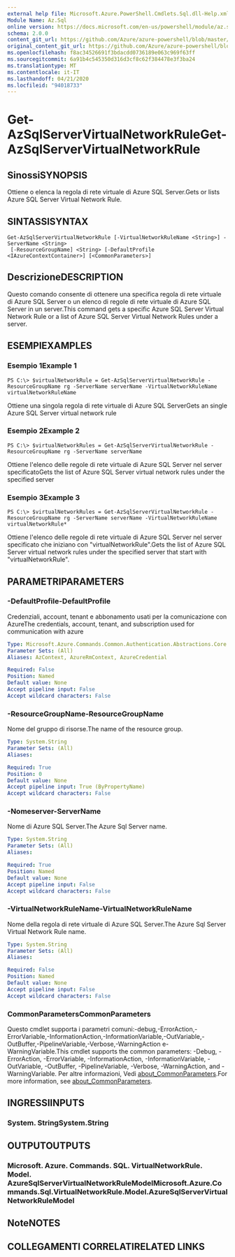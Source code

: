 ```yaml
---
external help file: Microsoft.Azure.PowerShell.Cmdlets.Sql.dll-Help.xml
Module Name: Az.Sql
online version: https://docs.microsoft.com/en-us/powershell/module/az.sql/get-azsqlservervirtualnetworkrule
schema: 2.0.0
content_git_url: https://github.com/Azure/azure-powershell/blob/master/src/Sql/Sql/help/Get-AzSqlServerVirtualNetworkRule.md
original_content_git_url: https://github.com/Azure/azure-powershell/blob/master/src/Sql/Sql/help/Get-AzSqlServerVirtualNetworkRule.md
ms.openlocfilehash: f8ac34526691f3bdacdd0736189e063c969f63ff
ms.sourcegitcommit: 6a91b4c545350d316d3cf8c62f384478e3f3ba24
ms.translationtype: MT
ms.contentlocale: it-IT
ms.lasthandoff: 04/21/2020
ms.locfileid: "94018733"
---
```

# <span data-ttu-id="6811f-101">Get-AzSqlServerVirtualNetworkRule</span><span class="sxs-lookup"><span data-stu-id="6811f-101">Get-AzSqlServerVirtualNetworkRule</span></span>

## <span data-ttu-id="6811f-102">Sinossi</span><span class="sxs-lookup"><span data-stu-id="6811f-102">SYNOPSIS</span></span>
<span data-ttu-id="6811f-103">Ottiene o elenca la regola di rete virtuale di Azure SQL Server.</span><span class="sxs-lookup"><span data-stu-id="6811f-103">Gets or lists Azure SQL Server Virtual Network Rule.</span></span>

## <span data-ttu-id="6811f-104">SINTASSI</span><span class="sxs-lookup"><span data-stu-id="6811f-104">SYNTAX</span></span>

```
Get-AzSqlServerVirtualNetworkRule [-VirtualNetworkRuleName <String>] -ServerName <String>
 [-ResourceGroupName] <String> [-DefaultProfile <IAzureContextContainer>] [<CommonParameters>]
```

## <span data-ttu-id="6811f-105">Descrizione</span><span class="sxs-lookup"><span data-stu-id="6811f-105">DESCRIPTION</span></span>
<span data-ttu-id="6811f-106">Questo comando consente di ottenere una specifica regola di rete virtuale di Azure SQL Server o un elenco di regole di rete virtuale di Azure SQL Server in un server.</span><span class="sxs-lookup"><span data-stu-id="6811f-106">This command gets a specific Azure SQL Server Virtual Network Rule or a list of Azure SQL Server Virtual Network Rules under a server.</span></span>

## <span data-ttu-id="6811f-107">ESEMPI</span><span class="sxs-lookup"><span data-stu-id="6811f-107">EXAMPLES</span></span>

### <span data-ttu-id="6811f-108">Esempio 1</span><span class="sxs-lookup"><span data-stu-id="6811f-108">Example 1</span></span>
```
PS C:\> $virtualNetworkRule = Get-AzSqlServerVirtualNetworkRule -ResourceGroupName rg -ServerName serverName -VirtualNetworkRuleName virtualNetworkRuleName
```

<span data-ttu-id="6811f-109">Ottiene una singola regola di rete virtuale di Azure SQL Server</span><span class="sxs-lookup"><span data-stu-id="6811f-109">Gets an single Azure SQL Server virtual network rule</span></span>

### <span data-ttu-id="6811f-110">Esempio 2</span><span class="sxs-lookup"><span data-stu-id="6811f-110">Example 2</span></span>
```
PS C:\> $virtualNetworkRules = Get-AzSqlServerVirtualNetworkRule -ResourceGroupName rg -ServerName serverName
```

<span data-ttu-id="6811f-111">Ottiene l'elenco delle regole di rete virtuale di Azure SQL Server nel server specificato</span><span class="sxs-lookup"><span data-stu-id="6811f-111">Gets the list of Azure SQL Server virtual network rules under the specified server</span></span>

### <span data-ttu-id="6811f-112">Esempio 3</span><span class="sxs-lookup"><span data-stu-id="6811f-112">Example 3</span></span>
```
PS C:\> $virtualNetworkRules = Get-AzSqlServerVirtualNetworkRule -ResourceGroupName rg -ServerName serverName -VirtualNetworkRuleName virtualNetworkRule*
```

<span data-ttu-id="6811f-113">Ottiene l'elenco delle regole di rete virtuale di Azure SQL Server nel server specificato che iniziano con "virtualNetworkRule".</span><span class="sxs-lookup"><span data-stu-id="6811f-113">Gets the list of Azure SQL Server virtual network rules under the specified server that start with "virtualNetworkRule".</span></span>

## <span data-ttu-id="6811f-114">PARAMETRI</span><span class="sxs-lookup"><span data-stu-id="6811f-114">PARAMETERS</span></span>

### <span data-ttu-id="6811f-115">-DefaultProfile</span><span class="sxs-lookup"><span data-stu-id="6811f-115">-DefaultProfile</span></span>
<span data-ttu-id="6811f-116">Credenziali, account, tenant e abbonamento usati per la comunicazione con Azure</span><span class="sxs-lookup"><span data-stu-id="6811f-116">The credentials, account, tenant, and subscription used for communication with azure</span></span>

```yaml
Type: Microsoft.Azure.Commands.Common.Authentication.Abstractions.Core.IAzureContextContainer
Parameter Sets: (All)
Aliases: AzContext, AzureRmContext, AzureCredential

Required: False
Position: Named
Default value: None
Accept pipeline input: False
Accept wildcard characters: False
```

### <span data-ttu-id="6811f-117">-ResourceGroupName</span><span class="sxs-lookup"><span data-stu-id="6811f-117">-ResourceGroupName</span></span>
<span data-ttu-id="6811f-118">Nome del gruppo di risorse.</span><span class="sxs-lookup"><span data-stu-id="6811f-118">The name of the resource group.</span></span>

```yaml
Type: System.String
Parameter Sets: (All)
Aliases:

Required: True
Position: 0
Default value: None
Accept pipeline input: True (ByPropertyName)
Accept wildcard characters: False
```

### <span data-ttu-id="6811f-119">-Nomeserver</span><span class="sxs-lookup"><span data-stu-id="6811f-119">-ServerName</span></span>
<span data-ttu-id="6811f-120">Nome di Azure SQL Server.</span><span class="sxs-lookup"><span data-stu-id="6811f-120">The Azure Sql Server name.</span></span>

```yaml
Type: System.String
Parameter Sets: (All)
Aliases:

Required: True
Position: Named
Default value: None
Accept pipeline input: False
Accept wildcard characters: False
```

### <span data-ttu-id="6811f-121">-VirtualNetworkRuleName</span><span class="sxs-lookup"><span data-stu-id="6811f-121">-VirtualNetworkRuleName</span></span>
<span data-ttu-id="6811f-122">Nome della regola di rete virtuale di Azure SQL Server.</span><span class="sxs-lookup"><span data-stu-id="6811f-122">The Azure Sql Server Virtual Network Rule name.</span></span>

```yaml
Type: System.String
Parameter Sets: (All)
Aliases:

Required: False
Position: Named
Default value: None
Accept pipeline input: False
Accept wildcard characters: False
```

### <span data-ttu-id="6811f-123">CommonParameters</span><span class="sxs-lookup"><span data-stu-id="6811f-123">CommonParameters</span></span>
<span data-ttu-id="6811f-124">Questo cmdlet supporta i parametri comuni:-debug,-ErrorAction,-ErrorVariable,-InformationAction,-InformationVariable,-OutVariable,-OutBuffer,-PipelineVariable,-Verbose,-WarningAction e-WarningVariable.</span><span class="sxs-lookup"><span data-stu-id="6811f-124">This cmdlet supports the common parameters: -Debug, -ErrorAction, -ErrorVariable, -InformationAction, -InformationVariable, -OutVariable, -OutBuffer, -PipelineVariable, -Verbose, -WarningAction, and -WarningVariable.</span></span> <span data-ttu-id="6811f-125">Per altre informazioni, Vedi [about_CommonParameters](http://go.microsoft.com/fwlink/?LinkID=113216).</span><span class="sxs-lookup"><span data-stu-id="6811f-125">For more information, see [about_CommonParameters](http://go.microsoft.com/fwlink/?LinkID=113216).</span></span>

## <span data-ttu-id="6811f-126">INGRESSI</span><span class="sxs-lookup"><span data-stu-id="6811f-126">INPUTS</span></span>

### <span data-ttu-id="6811f-127">System. String</span><span class="sxs-lookup"><span data-stu-id="6811f-127">System.String</span></span>

## <span data-ttu-id="6811f-128">OUTPUT</span><span class="sxs-lookup"><span data-stu-id="6811f-128">OUTPUTS</span></span>

### <span data-ttu-id="6811f-129">Microsoft. Azure. Commands. SQL. VirtualNetworkRule. Model. AzureSqlServerVirtualNetworkRuleModel</span><span class="sxs-lookup"><span data-stu-id="6811f-129">Microsoft.Azure.Commands.Sql.VirtualNetworkRule.Model.AzureSqlServerVirtualNetworkRuleModel</span></span>

## <span data-ttu-id="6811f-130">Note</span><span class="sxs-lookup"><span data-stu-id="6811f-130">NOTES</span></span>

## <span data-ttu-id="6811f-131">COLLEGAMENTI CORRELATI</span><span class="sxs-lookup"><span data-stu-id="6811f-131">RELATED LINKS</span></span>
